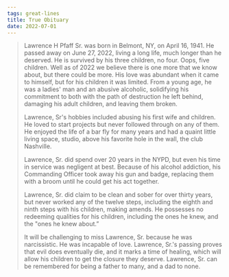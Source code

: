 ```yaml
---
tags: great-lines
title: True Obituary
date: 2022-07-01
---
```


> Lawrence H Pfaff Sr. was born in Belmont, NY, on April 16, 1941. He passed away on June 27, 2022, living a long life, much longer than he deserved. He is survived by his three children, no four. Oops, five children. Well as of 2022 we believe there is one more that we know about, but there could be more. His love was abundant when it came to himself, but for his children it was limited. From a young age, he was a ladies' man and an abusive alcoholic, solidifying his commitment to both with the path of destruction he left behind, damaging his adult children, and leaving them broken.
>
> Lawrence, Sr's hobbies included abusing his first wife and children. He loved to start projects but never followed through on any of them. He enjoyed the life of a bar fly for many years and had a quaint little living space, studio, above his favorite hole in the wall, the club Nashville.
> 
> Lawrence, Sr. did spend over 20 years in the NYPD, but even his time in service was negligent at best. Because of his alcohol addiction, his Commanding Officer took away his gun and badge, replacing them with a broom until he could get his act together.
>
> Lawrence, Sr. did claim to be clean and sober for over thirty years, but never worked any of the twelve steps, including the eighth and ninth steps with his children, making amends. He possesses no redeeming qualities for his children, including the ones he knew, and the "ones he knew about.”
>
> It will be challenging to miss Lawrence, Sr. because he was narcissistic. He was incapable of love. Lawrence, Sr.'s passing proves that evil does eventually die, and it marks a time of healing, which will allow his children to get the closure they deserve. Lawrence, Sr. can be remembered for being a father to many, and a dad to none.
